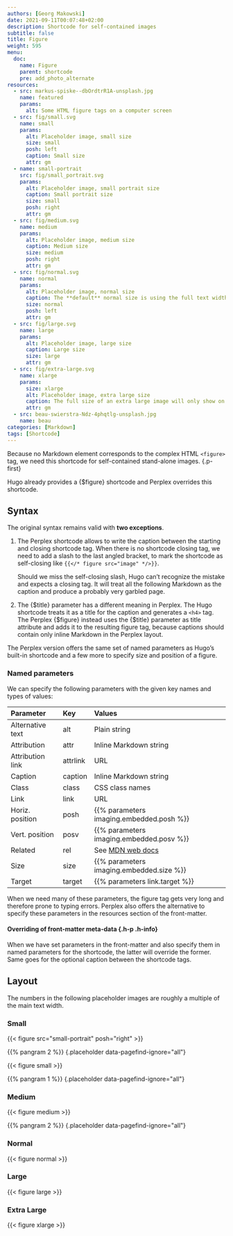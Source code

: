 ```yaml
---
authors: [Georg Makowski]
date: 2021-09-11T00:07:48+02:00
description: Shortcode for self-contained images
subtitle: false
title: Figure
weight: 595
menu:
  doc: 
    name: Figure
    parent: shortcode
    pre: add_photo_alternate
resources:
  - src: markus-spiske--dbOrdtrR1A-unsplash.jpg
    name: featured
    params:
      alt: Some HTML figure tags on a computer screen
  - src: fig/small.svg
    name: small
    params:
      alt: Placeholder image, small size
      size: small 
      posh: left
      caption: Small size
      attr: gm
  - name: small-portrait
    src: fig/small_portrait.svg
    params:
      alt: Placeholder image, small portrait size
      caption: Small portrait size
      size: small
      posh: right
      attr: gm
  - src: fig/medium.svg
    name: medium
    params:
      alt: Placeholder image, medium size
      caption: Medium size
      size: medium 
      posh: right
      attr: gm
  - src: fig/normal.svg
    name: normal
    params:
      alt: Placeholder image, normal size
      caption: The **default** normal size is using the full text width. If the margin is available, the caption is placed there.
      size: normal
      posh: left
      attr: gm
  - src: fig/large.svg
    name: large
    params:
      alt: Placeholder image, large size
      caption: Large size
      size: large
      attr: gm
  - src: fig/extra-large.svg
    name: xlarge
    params:
      size: xlarge
      alt: Placeholder image, extra large size
      caption: The full size of an extra large image will only show on pages with a left margin. It’s treated here like a large image.
      attr: gm
  - src: beau-swierstra-Ndz-4phqtlg-unsplash.jpg
    name: beau
categories: [Markdown]
tags: [Shortcode]
---
```


Because no Markdown element corresponds to the complex HTML `<figure>` tag, we need this shortcode for self-contained stand-alone images.
{.p-first} <!--more-->

Hugo already provides a {$figure} shortcode and Perplex overrides this shortcode.

## Syntax

The original syntax remains valid with **two exceptions**.

1. The Perplex shortcode allows to write the caption between the starting and closing shortcode tag. When there is no shortcode closing tag, we need to add a slash to the last angled bracket, to mark the shortcode as self-closing like `{{</* figure src="image" */>}}`.

    Should we miss the self-closing slash, Hugo can’t recognize the mistake and expects a closing tag. It will treat all the following Markdown as the caption and produce a probably very garbled page.

2. The {$title} parameter has a different meaning in Perplex. The Hugo shortcode treats it as a title for the caption and generates a `<h4>` tag. The Perplex {$figure} instead uses the {$title} parameter as title attribute and adds it to the resulting figure tag, because captions should contain only inline Markdown in the Perplex layout.  

The Perplex version offers the same set of named parameters as Hugo’s built-in shortcode and a few more to specify size and position of a figure.

### Named parameters

We can specify the following parameters with the given key names and types of values:

| Parameter | Key | Values |
|:---------|:----------|:---------|
| Alternative text | alt | Plain string |
| Attribution | attr | Inline Markdown string |
| Attribution link | attrlink | URL |
| Caption | caption | Inline Markdown string |
| Class | class | CSS class names |
| Link | link | URL |
| Horiz. position | posh | {{% parameters imaging.embedded.posh %}} |
| Vert. position | posv | {{% parameters imaging.embedded.posv %}} |
| Related | rel | See [MDN web docs](https://developer.mozilla.org/en-US/docs/Web/HTML/Link_types) |
| Size | size | {{% parameters imaging.embedded.size %}} |
| Target | target | {{% parameters link.target %}} |

When we need many of these parameters, the figure tag gets very long and therefore prone to typing errors. Perplex also offers the alternative to specify these parameters in the resources section of the front-matter.

#### Overriding of front-matter meta-data {.h-p .h-info}

When we have set parameters in the front-matter and also specify them in named parameters for the shortcode, the latter will override the former. Same goes for the optional caption between the shortcode tags.

## Layout

The numbers in the following placeholder images are roughly a multiple of the main text width.

### Small

{{< figure src="small-portrait" posh="right" >}}

{{% pangram 2 %}}
{.placeholder data-pagefind-ignore="all"}

{{< figure small >}}

{{% pangram 1 %}}
{.placeholder data-pagefind-ignore="all"}

### Medium

{{< figure medium >}}

{{% pangram 2 %}}
{.placeholder data-pagefind-ignore="all"}

### Normal

{{< figure normal >}}

### Large

{{< figure large >}}

### Extra Large

{{< figure xlarge >}}